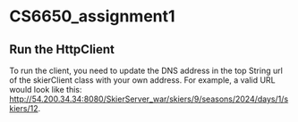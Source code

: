 # CS6650_assignment1

## Run the HttpClient 
To run the client, you need to update the DNS address in the top String url of the skierClient class with your own address. For example, a valid URL would look like this: http://54.200.34.34:8080/SkierServer_war/skiers/9/seasons/2024/days/1/skiers/12.
